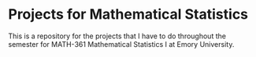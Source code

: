# Projects for Mathematical Statistics

This is a repository for the projects that I have to do throughout the semester for MATH-361 Mathematical Statistics I at Emory University.
